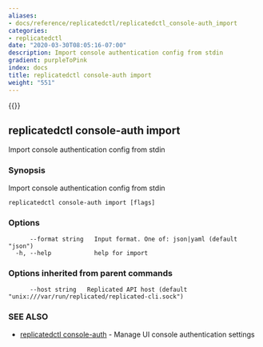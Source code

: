 ```yaml
---
aliases:
- docs/reference/replicatedctl/replicatedctl_console-auth_import
categories:
- replicatedctl
date: "2020-03-30T08:05:16-07:00"
description: Import console authentication config from stdin
gradient: purpleToPink
index: docs
title: replicatedctl console-auth import
weight: "551"
---
```


{{<legacynotice>}}

## replicatedctl console-auth import

Import console authentication config from stdin

### Synopsis

Import console authentication config from stdin

```
replicatedctl console-auth import [flags]
```

### Options

```
      --format string   Input format. One of: json|yaml (default "json")
  -h, --help            help for import
```

### Options inherited from parent commands

```
      --host string   Replicated API host (default "unix:///var/run/replicated/replicated-cli.sock")
```

### SEE ALSO

* [replicatedctl console-auth](/api/replicatedctl/replicatedctl_console-auth/)	 - Manage UI console authentication settings

